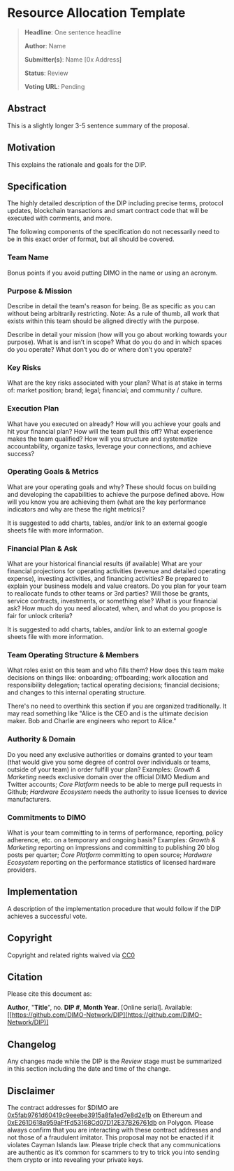 # Resource Allocation Template

> **Headline**: One sentence headline
>
> **Author**: Name
>
> **Submitter(s)**: Name \[0x Address]
>
> **Status**: Review
>
> **Voting URL**: Pending

## Abstract

This is a slightly longer 3-5 sentence summary of the proposal.

## Motivation

This explains the rationale and goals for the DIP.

## Specification

The highly detailed description of the DIP including precise terms, protocol updates, blockchain transactions and smart contract code that will be executed with comments, and more.

The following components of the specification do not necessarily need to be in this exact order of format, but all should be covered.

### Team Name

Bonus points if you avoid putting DIMO in the name or using an acronym.

### Purpose & Mission

Describe in detail the team's reason for being. Be as specific as you can without being arbitrarily restricting. Note: As a rule of thumb, all work that exists within this team should be aligned directly with the purpose.&#x20;

Describe in detail your mission (how will you go about working towards your purpose). What is and isn’t in scope? What do you do and in which spaces do you operate? What don’t you do or where don’t you operate?

### Key Risks

What are the key risks associated with your plan? What is at stake in terms of: market position; brand; legal; financial; and community / culture.

### Execution Plan

What have you executed on already? How will you achieve your goals and hit your financial plan? How will the team pull this off? What experience makes the team qualified? How will you structure and systematize accountability, organize tasks, leverage your connections, and achieve success?

### Operating Goals & Metrics

What are your operating goals and why? These should focus on building and developing the capabilities to achieve the purpose defined above. How will you know you are achieving them (what are the key performance indicators and why are these the right metrics)?

It is suggested to add charts, tables, and/or link to an external google sheets file with more information.

### Financial Plan & Ask

What are your historical financial results (if available) What are your financial projections for operating activities (revenue and detailed operating expense), investing activities, and financing activities? Be prepared to explain your business models and value creators. Do you plan for your team to reallocate funds to other teams or 3rd parties? Will those be grants, service contracts, investments, or something else? What is your financial ask? How much do you need allocated, when, and what do you propose is fair for unlock criteria?

It is suggested to add charts, tables, and/or link to an external google sheets file with more information.

### Team Operating Structure & Members

What roles exist on this team and who fills them? How does this team make decisions on things like: onboarding; offboarding; work allocation and responsibility delegation; tactical operating decisions; financial decisions; and changes to this internal operating structure.

There's no need to overthink this section if you are organized traditionally. It may read something like "Alice is the CEO and is the ultimate decision maker. Bob and Charlie are engineers who report to Alice."

### Authority & Domain

Do you need any exclusive authorities or domains granted to your team (that would give you some degree of control over individuals or teams, outside of your team) in order fulfill your plan? Examples: _Growth & Marketing_ needs exclusive domain over the official DIMO Medium and Twitter accounts; _Core Platform_ needs to be able to merge pull requests in Github; _Hardware Ecosystem_ needs the authority to issue licenses to device manufacturers.

### Commitments to DIMO

What is your team committing to in terms of performance, reporting, policy adherence, etc. on a temporary and ongoing basis? Examples: _Growth & Marketing_ reporting on impressions and committing to publishing 20 blog posts per quarter; _Core Platform_ committing to open source; _Hardware Ecosystem_ reporting on the performance statistics of licensed hardware providers.

## Implementation

A description of the implementation procedure that would follow if the DIP achieves a successful vote.

## Copyright

Copyright and related rights waived via [CC0](https://creativecommons.org/publicdomain/zero/1.0)

## Citation

Please cite this document as:

**Author**, "**Title**", no. **DIP #**, **Month Year**. \[Online serial]. Available: \[[https://github.com/DIMO-Network/DIP](https://github.com/DIMO-Network/DIP)]

## Changelog

Any changes made while the DIP is the _Review_ stage must be summarized in this section including the date and time of the change.

## Disclaimer

The contract addresses for $DIMO are [0x5fab9761d60419c9eeebe3915a8fa1ed7e8d2e1b](https://etherscan.io/token/0x5fab9761d60419c9eeebe3915a8fa1ed7e8d2e1b) on Ethereum and [0xE261D618a959aFfFd53168Cd07D12E37B26761db](https://polygonscan.com/token/0xE261D618a959aFfFd53168Cd07D12E37B26761db) on Polygon. Please always confirm that you are interacting with these contract addresses and not those of a fraudulent imitator. This proposal may not be enacted if it violates Cayman Islands law. Please triple check that any communications are authentic as it’s common for scammers to try to trick you into sending them crypto or into revealing your private keys.
